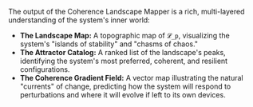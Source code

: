 The output of the Coherence Landscape Mapper is a rich, multi-layered understanding of the system's inner world:

*   **The Landscape Map:** A topographic map of `𝓛_p`, visualizing the system's "islands of stability" and "chasms of chaos."
*   **The Attractor Catalog:** A ranked list of the landscape's peaks, identifying the system's most preferred, coherent, and resilient configurations.
*   **The Coherence Gradient Field:** A vector map illustrating the natural "currents" of change, predicting how the system will respond to perturbations and where it will evolve if left to its own devices.